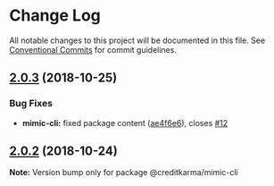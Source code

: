 # Change Log

All notable changes to this project will be documented in this file.
See [Conventional Commits](https://conventionalcommits.org) for commit guidelines.

<a name="2.0.3"></a>
## [2.0.3](https://github.com/creditkarma/Mimic/tree/master/packages/mimic-cli/compare/v2.0.2...v2.0.3) (2018-10-25)


### Bug Fixes

* **mimic-cli:** fixed package content ([ae4f6e6](https://github.com/creditkarma/Mimic/tree/master/packages/mimic-cli/commit/ae4f6e6)), closes [#12](https://github.com/creditkarma/Mimic/tree/master/packages/mimic-cli/issues/12)





<a name="2.0.2"></a>
## [2.0.2](https://github.com/creditkarma/Mimic/tree/master/packages/mimic-cli/compare/v2.0.0...v2.0.2) (2018-10-24)

**Note:** Version bump only for package @creditkarma/mimic-cli
